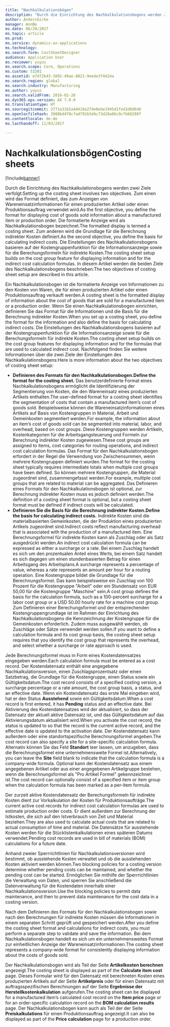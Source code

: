 ```yaml
---
title: "Nachkalkulationsbögen"
description: "Durch die Einrichtung des Nachkalkulationsbogens werden zwei Ziele verfolgt: Zum einen wird das Format definiert, das zum Anzeigen von Wareneinsatzinformationen für einen produzierten Artikel oder einen Produktionsauftrag verwendet wird. Die formatierte Anzeige wird als Nachkalkulationsbogen bezeichnet. Zum anderen wird die Grundlage für die Berechnung indirekter Kosten definiert. Die Einstellungen des Nachkalkulationsbogens basieren auf der Kostengruppenfunktion für die Informationsanzeige sowie für die Berechungsformeln für indirekte Kosten. In diesem Artikel werden die beiden Ziele des Nachkalkulationsbogens beschrieben:"
author: AndersGirke
manager: AnnBe
ms.date: 06/20/2017
ms.topic: article
ms.prod: 
ms.service: dynamics-ax-applications
ms.technology: 
ms.search.form: CostSheetDesigner
audience: Application User
ms.reviewer: yuyus
ms.search.scope: Core, Operations
ms.custom: 53201
ms.assetid: e7d72b43-3892-49ae-8821-9eede3f4d24a
ms.search.region: global
ms.search.industry: Manufacturing
ms.author: yuyus
ms.search.validFrom: 2016-02-28
ms.dyn365.ops.version: AX 7.0.0
ms.translationtype: HT
ms.sourcegitcommit: 2771a31b5a4d418a27de0ebe1945d1fed2d8d6d6
ms.openlocfilehash: 3988bd478cfad791b5d4c73d28a86c9cfb68288f
ms.contentlocale: de-de
ms.lasthandoff: 11/03/2017

---
```


# <a name="costing-sheets"></a><span data-ttu-id="a5d93-108">Nachkalkulationsbögen</span><span class="sxs-lookup"><span data-stu-id="a5d93-108">Costing sheets</span></span>

[!include[banner](../includes/banner.md)]


<span data-ttu-id="a5d93-109">Durch die Einrichtung des Nachkalkulationsbogens werden zwei Ziele verfolgt:</span><span class="sxs-lookup"><span data-stu-id="a5d93-109">Setting up the costing sheet involves two objectives.</span></span> <span data-ttu-id="a5d93-110">Zum einen wird das Format definiert, das zum Anzeigen von Wareneinsatzinformationen für einen produzierten Artikel oder einen Produktionsauftrag verwendet wird.</span><span class="sxs-lookup"><span data-stu-id="a5d93-110">As the first objective, you define the format for displaying cost of goods sold information about a manufactured item or production order.</span></span> <span data-ttu-id="a5d93-111">Die formatierte Anzeige wird als Nachkalkulationsbogen bezeichnet.</span><span class="sxs-lookup"><span data-stu-id="a5d93-111">The formatted display is termed a costing sheet.</span></span> <span data-ttu-id="a5d93-112">Zum anderen wird die Grundlage für die Berechnung indirekter Kosten definiert.</span><span class="sxs-lookup"><span data-stu-id="a5d93-112">As the second objective, you define the basis for calculating indirect costs.</span></span> <span data-ttu-id="a5d93-113">Die Einstellungen des Nachkalkulationsbogens basieren auf der Kostengruppenfunktion für die Informationsanzeige sowie für die Berechungsformeln für indirekte Kosten.</span><span class="sxs-lookup"><span data-stu-id="a5d93-113">The costing sheet setup builds on the cost group feature for displaying information and for the indirect cost calculation formulas.</span></span> <span data-ttu-id="a5d93-114">In diesem Artikel werden die beiden Ziele des Nachkalkulationsbogens beschrieben:</span><span class="sxs-lookup"><span data-stu-id="a5d93-114">The two objectives of costing sheet setup are described in this article.</span></span> 

<span data-ttu-id="a5d93-115">Ein Nachkalkulationsbogen ist die formatierte Anzeige von Informationen zu den Kosten von Waren, die für einen produzierten Artikel oder einen Produktionsauftrag verkauft werden.</span><span class="sxs-lookup"><span data-stu-id="a5d93-115">A costing sheet is the formatted display of information about the cost of goods that are sold for a manufactured item or a production order.</span></span> <span data-ttu-id="a5d93-116">Wenn Sie einen Nachkalkulationsbogen einrichten, definieren Sie das Format für die Informationen und die Basis für die Berechnung indirekter Kosten.</span><span class="sxs-lookup"><span data-stu-id="a5d93-116">When you set up a costing sheet, you define the format for the information and also define the basis for calculating indirect costs.</span></span> <span data-ttu-id="a5d93-117">Die Einstellungen des Nachkalkulationsbogens basieren auf der Kostengruppenfunktion für die Informationsanzeige sowie für die Berechungsformeln für indirekte Kosten.</span><span class="sxs-lookup"><span data-stu-id="a5d93-117">The costing sheet setup builds on the cost group features for displaying information and for the formulas that are used to calculated indirect cost.</span></span> <span data-ttu-id="a5d93-118">Nachfolgend finden Sie weitere Informationen über die zwei Ziele der Einstellungen des Nachkalkulationsbogens:</span><span class="sxs-lookup"><span data-stu-id="a5d93-118">Here is more information about the two objectives of costing sheet setup:</span></span>
-   <span data-ttu-id="a5d93-119">**Definieren des Formats für den Nachkalkulationsbogen.**</span><span class="sxs-lookup"><span data-stu-id="a5d93-119">**Define the format for the costing sheet.**</span></span> <span data-ttu-id="a5d93-120">Das benutzerdefinierte Format eines Nachkalkulationsbogens ermöglicht die Identifizierung der Segmentierung von Kosten, die den Wareneinsatz eines produzierten Artikels enthalten.</span><span class="sxs-lookup"><span data-stu-id="a5d93-120">The user-defined format for a costing sheet identifies the segmentation of costs that contain a manufactured item’s cost of goods sold.</span></span> <span data-ttu-id="a5d93-121">Beispielsweise können die Wareneinsatzinformationen eines Artikels auf Basis von Kostengruppen in Material, Arbeit und Gemeinkosten segmentiert werden.</span><span class="sxs-lookup"><span data-stu-id="a5d93-121">For example, the information about an item’s cost of goods sold can be segmented into material, labor, and overhead, based on cost groups.</span></span> <span data-ttu-id="a5d93-122">Diese Kostengruppen werden Artikeln, Kostenkategorien für die Arbeitsgangsteuerung und Formeln zur Berechnung indirekter Kosten zugewiesen.</span><span class="sxs-lookup"><span data-stu-id="a5d93-122">These cost groups are assigned to items, cost categories for routing operations, and indirect cost calculation formulas.</span></span> <span data-ttu-id="a5d93-123">Das Format für den Nachkalkulationsbogen erfordert in der Regel die Verwendung von Zwischensummen, wenn mehrere Kostengruppen definiert wurden.</span><span class="sxs-lookup"><span data-stu-id="a5d93-123">The format for the costing sheet typically requires intermediate totals when multiple cost groups have been defined.</span></span> <span data-ttu-id="a5d93-124">So können mehrere Kostengruppen, die Material zugeordnet sind, zusammengefasst werden.</span><span class="sxs-lookup"><span data-stu-id="a5d93-124">For example, multiple cost groups that are related to material can be aggregated.</span></span> <span data-ttu-id="a5d93-125">Das Definieren eines Formats für den Nachkalkulationsbogen ist optional, zur Berechnung indirekter Kosten muss es jedoch definiert werden.</span><span class="sxs-lookup"><span data-stu-id="a5d93-125">The definition of a costing sheet format is optional, but a costing sheet format must be defined if indirect costs will be calculated.</span></span>
-   <span data-ttu-id="a5d93-126">**Definieren Sie die Basis für die Berechnung indirekter Kosten.**</span><span class="sxs-lookup"><span data-stu-id="a5d93-126">**Define the basis for calculating indirect costs.**</span></span> <span data-ttu-id="a5d93-127">Indirekte Kosten sind die materialbasierten Gemeinkosten, die der Produktion eines produzierten Artikels zugeordnet sind.</span><span class="sxs-lookup"><span data-stu-id="a5d93-127">Indirect costs reflect manufacturing overhead that is associated with the production of a manufactured item.</span></span> <span data-ttu-id="a5d93-128">Eine Berechnungsformel für indirekte Kosten kann als Zuschlag oder als Satz ausgedrückt werden.</span><span class="sxs-lookup"><span data-stu-id="a5d93-128">An indirect cost calculation formula can be expressed as either a surcharge or a rate.</span></span> <span data-ttu-id="a5d93-129">Bei einem Zuschlag handelt es sich um den prozentualen Anteil eines Werts, bei einem Satz handelt es sich dagegen um einen stundenbasierten Betrag für einen Arbeitsgang des Arbeitsplans.</span><span class="sxs-lookup"><span data-stu-id="a5d93-129">A surcharge represents a percentage of value, whereas a rate represents an amount per hour for a routing operation.</span></span> <span data-ttu-id="a5d93-130">Eine Kostengruppe bildet die Grundlage für die Berechnungsformel. Das kann beispielsweise ein Zuschlag von 100 Prozent für die Kostengruppe "Arbeit" oder ein Stundensatz von EUR 50,00 für die Kostengruppe "Maschine" sein.</span><span class="sxs-lookup"><span data-stu-id="a5d93-130">A cost group defines the basis for the calculation formula, such as a 100-percent surcharge for a labor cost group or a USD 50.00 hourly rate for a machine cost group.</span></span> <span data-ttu-id="a5d93-131">Zum Definieren einer Berechungsformel und der entsprechenden Kostengruppengrundlage ist im Rahmen der Einrichtung des Nachkalkulationsbogens die Kennzeichnung der Kostengruppe für die Gemeinkosten erforderlich. Zudem muss ausgewählt werden, ob Zuschläge oder Sätze verwendet werden sollen.</span><span class="sxs-lookup"><span data-stu-id="a5d93-131">If you want to define a calculation formula and its cost group basis, the costing sheet setup requires that you identify the cost group that represents the overhead, and select whether a surcharge or rate approach is used.</span></span>

<span data-ttu-id="a5d93-132">Jede Berechnungsformel muss in Form eines Kostendatensatzes eingegeben werden.</span><span class="sxs-lookup"><span data-stu-id="a5d93-132">Each calculation formula must be entered as a cost record.</span></span> <span data-ttu-id="a5d93-133">Der Kostendatensatz enthält eine angegebene Nachkalkulationsversion, einen Zuschlagsprozentsatz oder einen Satzbetrag, die Grundlage für die Kostengruppe, einen Status sowie ein Gültigkeitsdatum.</span><span class="sxs-lookup"><span data-stu-id="a5d93-133">The cost record consists of a specified costing version, a surcharge percentage or a rate amount, the cost group basis, a status, and an effective date.</span></span> <span data-ttu-id="a5d93-134">Wenn ein Kostendatensatz das erste Mal eingeben wird, hat er den Status **Ausstehend** sowie ein Gültigkeitsdatum.</span><span class="sxs-lookup"><span data-stu-id="a5d93-134">When a cost record is first entered, it has **Pending** status and an effective date.</span></span> <span data-ttu-id="a5d93-135">Bei Aktivierung des Kostendatensatzes wird der aktualisiert, so dass der Datensatz der aktuell aktive Datensatz ist, und das Gültigkeitsdatum auf das Aktivierungsdatum aktualisiert wird.</span><span class="sxs-lookup"><span data-stu-id="a5d93-135">When you activate the cost record, the status is updated to so that the record is the current active record, and the effective date is updated to the activation date.</span></span> <span data-ttu-id="a5d93-136">Der Kostendatensatz kann außerdem oder eine standortspezifische Berechnungsformel angeben.</span><span class="sxs-lookup"><span data-stu-id="a5d93-136">The cost record can also specify a site for a site-specific calculation formula.</span></span> <span data-ttu-id="a5d93-137">Alternativ können Sie das Feld **Standort** leer lassen, um anzugeben, dass die Berechnungsformel eine unternehmensweite Formel ist.</span><span class="sxs-lookup"><span data-stu-id="a5d93-137">Alternatively, you can leave the **Site** field blank to indicate that the calculation formula is a company-wide formula.</span></span> <span data-ttu-id="a5d93-138">Optional kann der Kostendatensatz aus einem angegebenen Artikel oder aus einer angegebenen Artikelgruppe bestehen, wenn die Berechnungsformel als "Pro Artikel Formel" gekennzeichnet ist.</span><span class="sxs-lookup"><span data-stu-id="a5d93-138">The cost record can optionally consist of a specified item or item group when the calculation formula has been marked as a per-item formula.</span></span> 

<span data-ttu-id="a5d93-139">Der zurzeit aktive Kostendatensatz der Berechungsformeln für indirekte Kosten dient zur Vorkalkulation der Kosten für Produktionsaufträge.</span><span class="sxs-lookup"><span data-stu-id="a5d93-139">The current active cost records for indirect cost calculation formulas are used to estimate production order costs.</span></span> <span data-ttu-id="a5d93-140">Er dient außerdem zur Berechnung der Istkosten, die sich auf den Istverbrauch von Zeit und Material beziehen.</span><span class="sxs-lookup"><span data-stu-id="a5d93-140">They are also used to calculate actual costs that are related to actual consumption of time and material.</span></span> <span data-ttu-id="a5d93-141">Die Datensätze für ausstehende Kosten werden für die Stücklistenkalkulationen eines späteren Datums verwendet.</span><span class="sxs-lookup"><span data-stu-id="a5d93-141">Pending cost records are used in bill of materials (BOM) calculations for a future date.</span></span> 

<span data-ttu-id="a5d93-142">Anhand zweier Sperrrichtlinien für Nachkalkulationsversionen wird bestimmt, ob ausstehende Kosten verwaltet und ob die ausstehenden Kosten aktiviert werden können.</span><span class="sxs-lookup"><span data-stu-id="a5d93-142">Two blocking policies for a costing version determine whether pending costs can be maintained, and whether the pending cost can be started.</span></span> <span data-ttu-id="a5d93-143">Ermöglichen Sie mithilfe der Sperrrichtlinien die Verwaltung von Daten, und sperren Sie anschließend die Datenverwaltung für die Kostendaten innerhalb einer Nachkalkulationsversion.</span><span class="sxs-lookup"><span data-stu-id="a5d93-143">Use the blocking policies to permit data maintenance, and then to prevent data maintenance for the cost data in a costing version.</span></span> 

<span data-ttu-id="a5d93-144">Nach dem Definieren des Formats für den Nachkalkulationsbogen sowie nach den Berechnungen für indirekte Kosten müssen die Informationen in einem separaten Schritt geprüft und gespeichert werden.</span><span class="sxs-lookup"><span data-stu-id="a5d93-144">After you define the costing sheet format and calculations for indirect costs, you must perform a separate step to validate and save the information.</span></span> <span data-ttu-id="a5d93-145">Bei dem Nachkalkulationsbogen handelt es sich um ein unternehmensweites Format zur einheitlichen Anzeige der Wareneinsatzinformationen.</span><span class="sxs-lookup"><span data-stu-id="a5d93-145">The costing sheet represents a company-wide format for consistently displaying information about the costs of goods sold.</span></span> 

<span data-ttu-id="a5d93-146">Der Nachkalkulationsbogen wird als Teil der Seite **Artikelkosten berechnen** angezeigt.</span><span class="sxs-lookup"><span data-stu-id="a5d93-146">The costing sheet is displayed as part of the **Calculate item cost** page.</span></span> <span data-ttu-id="a5d93-147">Dieses Formular wird für den Datensatz mit berechneten Kosten eines produzierten Artikels auf der Seite **Artikelpreis** oder für einen Datensatz mit auftragsspezifischen Berechnungen auf der Seite **Ergebnisse der Herstellkostenkalkulation** aufgerufen.</span><span class="sxs-lookup"><span data-stu-id="a5d93-147">The costing sheet can be displayed for a manufactured item’s calculated cost record on the **Item price** page or for an order-specific calculation record on the **BOM calculation results** page.</span></span> <span data-ttu-id="a5d93-148">Der Nachkalkulationsbogen kann auch als Teil der der Seite **Preiskalkulations** für einen Produktionsauftrag angezeigt.</span><span class="sxs-lookup"><span data-stu-id="a5d93-148">It can also be displayed as part of the **Price calculation** page for a production order.</span></span>






